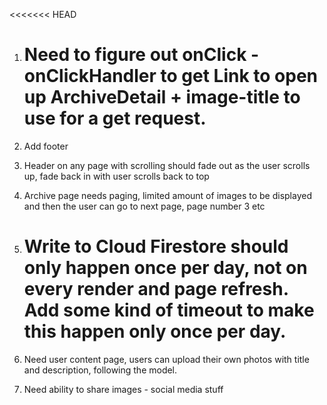 <<<<<<< HEAD

1. # Need to figure out onClick - onClickHandler to get Link to open up ArchiveDetail + image-title to use for a get request.

2. Add footer

3. Header on any page with scrolling should fade out as the user scrolls up, fade back in with user scrolls back to top

4. Archive page needs paging, limited amount of images to be displayed and then the user can go to next page, page number 3 etc

5. # Write to Cloud Firestore should only happen once per day, not on every render and page refresh. Add some kind of timeout to make this happen only once per day.

6. Need user content page, users can upload their own photos with title and description, following the model.

7. Need ability to share images - social media stuff
